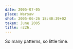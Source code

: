 ```yaml
---
date: 2005-07-05
place: Warsaw
shot: 2005-06-26 18:40:39+02
taken: June 2005
title: ☉226.
---
```


So many patterns, so little time.
